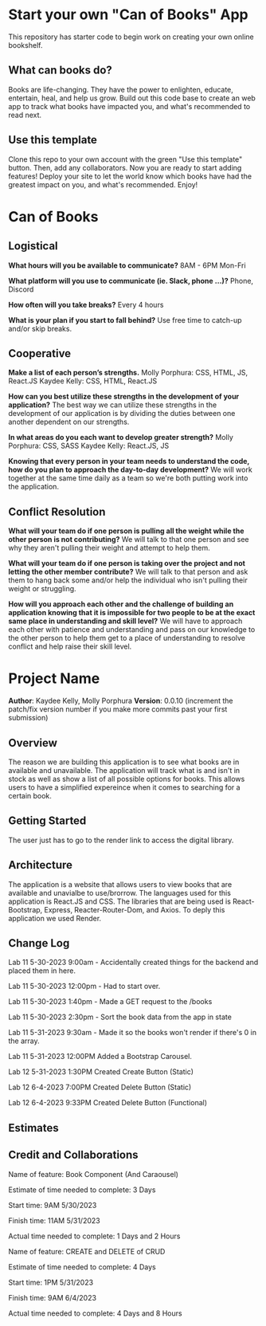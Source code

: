 # Start your own "Can of Books" App

This repository has starter code to begin work on creating your own online bookshelf.

## What can books do?

Books are life-changing. They have the power to enlighten, educate, entertain, heal, and help us grow. Build out this code base to create an web app to track what books have impacted you, and what's recommended to read next.

## Use this template

Clone this repo to your own account with the green "Use this template" button. Then, add any collaborators. Now you are ready to start adding features! Deploy your site to let the world know which books have had the greatest impact on you, and what's recommended. Enjoy!

# Can of Books

## Logistical

**What hours will you be available to communicate?**
8AM - 6PM Mon-Fri

**What platform will you use to communicate (ie. Slack, phone …)?**
Phone, Discord

**How often will you take breaks?**
Every 4 hours

**What is your plan if you start to fall behind?**
Use free time to catch-up and/or skip breaks.

## Cooperative

**Make a list of each person’s strengths.**
Molly Porphura: CSS, HTML, JS, React.JS
Kaydee Kelly: CSS, HTML, React.JS

**How can you best utilize these strengths in the development of your application?**
The best way we can utilize these strengths in the development of our application is by dividing the duties between one another dependent on our strengths.

**In what areas do you each want to develop greater strength?**
Molly Porphura: CSS, SASS
Kaydee Kelly: React.JS, JS

**Knowing that every person in your team needs to understand the code, how do you plan to approach the day-to-day development?**
We will work together at the same time daily as a team so we're both putting work into the application.

## Conflict Resolution

**What will your team do if one person is pulling all the weight while the other person is not contributing?**
We will talk to that one person and see why they aren't pulling their weight and attempt to help them.

**What will your team do if one person is taking over the project and not letting the other member contribute?**
We will talk to that person and ask them to hang back some and/or help the individual who isn't pulling their weight or struggling.

**How will you approach each other and the challenge of building an application knowing that it is impossible for two people to be at the exact same place in understanding and skill level?**
We will have to approach each other with patience and understanding and pass on our knowledge to the other person to help them get to a place of understanding to resolve conflict and help raise their skill level.

# Project Name

**Author**: Kaydee Kelly, Molly Porphura
**Version**: 0.0.10 (increment the patch/fix version number if you make more commits past your first submission)

## Overview
<!-- Provide a high level overview of what this application is and why you are building it, beyond the fact that it's an assignment for this class. (i.e. What's your problem domain?) -->

The reason we are building this application is to see what books are in available and unavailable. The application will track what is and isn't in stock as well as show a list of all possible options for books. This allows users to have a simplified expereince when it comes to searching for a certain book.

## Getting Started
<!-- What are the steps that a user must take in order to build this app on their own machine and get it running? -->
The user just has to go to the render link to access the digital library.

## Architecture
<!-- Provide a detailed description of the application design. What technologies (languages, libraries, etc) you're using, and any other relevant design information. -->
The application is a website that allows users to view books that are available and unavialbe to use/brorrow. The languages used for this application is React.JS and CSS. The libraries that are being used is React-Bootstrap, Express, Reacter-Router-Dom, and Axios. To deply this application we used Render.

## Change Log
<!-- Use this area to document the iterative changes made to your application as each feature is successfully implemented. Use time stamps. Here's an example:

01-01-2001 4:59pm - Application now has a fully-functional express server, with a GET route for the location resource. -->

Lab 11 5-30-2023 9:00am - Accidentally created things for the backend and placed them in here.

Lab 11 5-30-2023 12:00pm - Had to start over.

Lab 11 5-30-2023 1:40pm - Made a GET request to the /books

Lab 11 5-30-2023 2:30pm - Sort the book data from the app in state

Lab 11 5-31-2023 9:30am - Made it so the books won't render if there's 0 in the array.

Lab 11 5-31-2023 12:00PM Added a Bootstrap Carousel.

Lab 12 5-31-2023 1:30PM Created Create Button (Static)

Lab 12 6-4-2023 7:00PM Created Delete Button (Static)

Lab 12 6-4-2023 9:33PM Created Delete Button (Functional)

## Estimates
<!-- See below -->

## Credit and Collaborations
<!-- Give credit (and a link) to other people or resources that helped you build this application. -->

<!-- Lab 11 -->

Name of feature: Book Component (And Caraousel)

Estimate of time needed to complete: 3 Days

Start time: 9AM 5/30/2023

Finish time: 11AM 5/31/2023

Actual time needed to complete: 1 Days and 2 Hours

<!-- Lab 12 -->

Name of feature: CREATE and DELETE of CRUD

Estimate of time needed to complete: 4 Days

Start time: 1PM 5/31/2023

Finish time: 9AM 6/4/2023

Actual time needed to complete: 4 Days and 8 Hours
